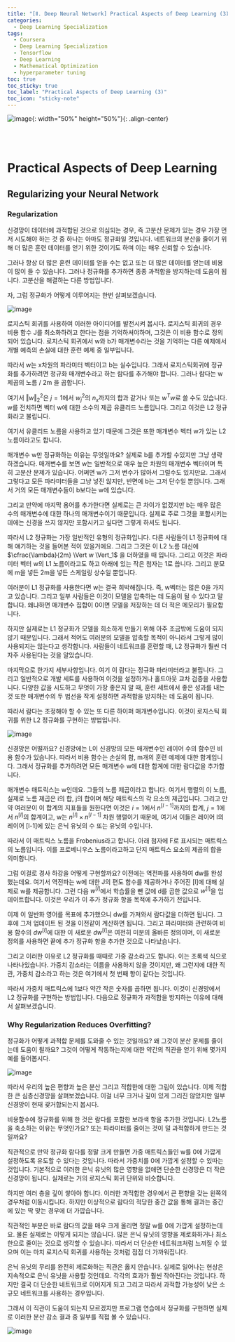 ```yaml
---
title: "[Ⅱ. Deep Neural Network] Practical Aspects of Deep Learning (3)"
categories:
  - Deep Learning Specialization
tags:
  - Coursera
  - Deep Learning Specialization
  - Tensorflow
  - Deep Learning
  - Mathematical Optimization
  - hyperparameter tuning
toc: true
toc_sticky: true
toc_label: "Practical Aspects of Deep Learning (3)"
toc_icon: "sticky-note"
---
```


![image](https://user-images.githubusercontent.com/55765292/177095282-038ee3ed-f543-4793-9eff-f2d5ac239f36.png){: width="50%" height="50%"}{: .align-center}

<br><br>

# Practical Aspects of Deep Learning

## Regularizing your Neural Network

### Regularization

신경망이 데이터에 과적합된 것으로 의심되는 경우, 즉 고분산 문제가 있는 경우 가장 먼저 시도해야 하는 것 중 하나는 아마도 정규화일 것입니다. 네트워크의 분산을 줄이기 위해 더 많은 훈련 데이터를 얻기 위한 것이기도 하며 이는 매우 신뢰할 수 있습니다.

그러나 항상 더 많은 훈련 데이터를 얻을 수는 없고 또는 더 많은 데이터를 얻는데 비용이 많이 들 수 있습니다. 그러나 정규화를 추가하면 종종 과적합을 방지하는데 도움이 됩니다. 고분산을 해결하는 다른 방법입니다.

자, 그럼 정규화가 어떻게 이루어지는 한번 살펴보겠습니다.

![image](https://user-images.githubusercontent.com/55765292/177271391-badf0493-85fa-4d9f-85ed-643e3ac26b44.png)

로지스틱 회귀를 사용하여 이러한 아이디어를 발전시켜 봅시다. 로지스틱 회귀의 경우 비용 함수 J를 최소화하려고 한다는 점을 기억하셔야하며, 그것은 이 비용 함수로 정의되어 있습니다. 로지스틱 회귀에서 w와 b가 매개변수라는 것을 기억하는 다른 예제에서 개별 예측의 손실에 대한 훈련 예제 중 일부입니다.

따라서 w는 x차원의 파라미터 벡터이고 b는 실수입니다. 그래서 로지스틱회귀에 정규화를 추가하려면 정규화 매개변수라고 하는 람다를 추가해야 합니다. 그러나 람다는 w제곱의 노름 / 2m 을 곱합니다.

여기서 $\Vert w \Vert ^2_2$은 $j=1$에서 $w_j^2$의 $n_x$까지의 합과 같거나 또는 $w^Tw$로 쓸 수도 있습니다. w를 전치하면 벡터 w에 대한 소수의 제곱 유클리드 노름입니다. 그리고 이것은 L2 정규화라고 불립니다.

여기서 유클리드 노름을 사용하고 있기 때문에 그것은 또한 매개변수 벡터 w가 있는 L2 노름이라고도 합니다.

매개변수 w만 정규화하는 이유는 무엇일까요? 실제로 b를 추가할 수있지만 그냥 생략하겠습니다. 매개변수를 보면 w는 일반적으로 매우 높은 차원의 매개변수 벡터이며 특히 고분산 문제가 있습니다. 어쩌면 w가 그저 변수가 많아서 그럴수도 있지만요. 그래서 그렇다고 모든 파라미터들을 그냥 넣진 않지만, 반면에 b는 그저 단수일 뿐입니다. 그래서 거의 모든 매개변수들이 b보다는 w에 있습니다.

그리고 만약에 마지막 용어를 추가한다면 실제로는 큰 차이가 없겠지만 b는 매우 많은 수의 매개변수에 대한 하나의 매개변수이기 때문입니다. 실제로 주로 그것을 포함시키는 데에는 신경을 쓰지 않지만 포함시키고 싶다면 그렇게 하셔도 됩니다.

따라서 L2 정규화는 가장 일반적인 유형의 정규화입니다. 다른 사람들이 L1 정규화에 대해 얘기하는 것을 들어본 적이 있을거에요. 그리고 그것은 이 L2 노름 대신에 $\cfrac{\lambda}{2m} \Vert w \Vert_1$ 을 더하였을 때 입니다. 그리고 이것은 파라미터 벡터 w의 L1 노름이라고도 하고 아래에 있는 작은 첨자는 1로 씁니다. 그리고 분모에 m을 넣든 2m을 넣든 스케일링 상수일 뿐입니다.

여러분이 L1 정규화를 사용한다면 w는 결국 희박해집니다. 즉, w벡터는 많은 0을 가지고 있습니다. 그리고 일부 사람들은 이것이 모델을 압축하는 데 도움이 될 수 있다고 말합니다. 왜냐하면 매개변수 집합이 0이면 모델을 저장하는 데 더 적은 메모리가 필요합니다.

하지만 실제로는 L1 정규화가 모델을 희소하게 만들기 위해 아주 조금밖에 도움이 되지 않기 때문입니다. 그래서 적어도 여러분의 모델을 압축할 목적이 아니라서 그렇게 많이 사용되지는 않는다고 생각합니다. 사람들이 네트워크를 훈련할 때, L2 정규화가 훨씬 더 자주 사용된다는 것을 알았습니다.

마지막으로 한가지 세부사항입니다. 여기 이 람다는 정규화 파라미터라고 불립니다. 그리고 일반적으로 개발 세트를 사용하여 이것을 설정하거나 홀드아웃 교차 검증을 사용합니다. 다양한 값을 시도하고 무엇이 가장 좋은지 알 때, 훈련 세트에서 좋은 성과를 내는 것 또한 매개변수의 두 법선을 작게 설정하면 과적합을 방지하는 데 도움이 됩니다.

따라서 람다는 조정해야 할 수 있는 또 다른 하이퍼 매개변수입니다. 이것이 로지스틱 회귀를 위한 L2 정규화를 구현하는 방법입니다.

![image](https://user-images.githubusercontent.com/55765292/177271458-2dedd4b8-7ccf-4519-89a2-b10080d68b0d.png)

신경망은 어떨까요? 신경망에는 L이 신경망의 모든 매개변수인 레이어 수의 함수인 비용 함수가 있습니다. 따라서 비용 함수는 손실의 합, m개의 훈련 예제에 대한 합계입니다. 그래서 정규화를 추가하려면 모든 매개변수 w에 대한 합계에 대한 람다값을 추가합니다.

매개변수 매트릭스는 w인데요. 그들의 노름 제곱이라고 합니다. 여기서 행렬의 이 노름, 실제로 노름 제곱은 i의 합, j의 합이며 해당 매트릭스의 각 요소의 제곱입니다. 그리고 만약 여러분이 이 합계의 지표들을 원한다면 이것은 $i=1$에서 $n^{[l-1]}$까지의 합계, $j=1$에서 $n^{[l]}$의 합계이고, w는 $n^{[l]} \times n^{[l-1]}$ 차원 행렬이기 때문에, 여기서 이들은 레이어 l의 레이어 [l-1]에 있는 은닉 유닛의 수 또는 유닛의 수입니다.

따라서 이 매트릭스 노름을 Frobenius라고 합니다. 아래 첨자에 F로 표시되는 매트릭스의 노름입니다. 이를 프로베니우스 노름이라고하고 단지 매트릭스 요소의 제곱의 합을 의미합니다.

그럼 이걸로 경사 하강을 어떻게 구현할까요? 이전에는 역전파를 사용하여 dw를 완성했는데요. 여기서 역전파는 w에 대한 J의 편도 함수를 제공하거나 주어진 [l]에 대해 실제로 w를 제공합니다. 그런 다음 $w^{[l]}$에서 학습률을 뺀 값에 d를 곱한 값으로 $w^{[l]}$을 업데이트합니다. 이것은 우리가 이 추가 정규화 항을 목적에 추가하기 전입니다.

이제 이 일반화 영어를 목표에 추가했으니 dw를 가져와서 람다값을 더하면 됩니다. 그후에 그저 업데이트 된 것을 이전같이 계산하면 됩니다. 그리고 파라미터와 관련하여 비용 함수의 $dw^{[l]}$에 대한 이 새로운 $dw^{[l]}$은 여전히 미분의 올바른 정의이며, 이 새로운 정의를 사용하면 끝에 추가 정규화 항을 추가한 것으로 나타났습니다.

그리고 이러한 이유로 L2 정규화를 때때로 가중 감소라고도 합니다. 이는 초록색 식으로 나타나있습니다. 가중치 감소라는 이름을 사용하지 않을 것이지만, 왜 그런지에 대한 직관, 가중치 감소라고 하는 것은 여기에서 첫 번째 항이 같다는 것입니다.

따라서 가중치 매트릭스에 1보다 약간 작은 숫자를 곱하면 됩니다. 이것이 신경망에서 L2 정규화를 구현하는 방법입니다. 다음으로 정규화가 과적합을 방지하는 이유에 대해서 살펴보겠습니다.


### Why Regularization Reduces Overfitting?

정규화가 어떻게 과적합 문제를 도와줄 수 있는 것일까요? 왜 그것이 분산 문제를 줄이는데 도움이 될까요? 그것이 어떻게 작동하는지에 대한 약간의 직관을 얻기 위해 몇가지 예를 들어봅시다.

![image](https://user-images.githubusercontent.com/55765292/177287399-491f1760-35ee-4a34-8568-91bb21052934.png)

따라서 우리의 높은 편향과 높은 분산 그리고 적합한에 대한 그림이 있습니다. 이제 적합한 큰 심층신경망을 살펴보겠습니다. 이걸 너무 크거나 깊이 있게 그리진 않았지만 일부 신경망이 현재 괒거합되는지 봅시다.

비용함수에 정규화를 위해 한 것은 람다를 포함한 보라색 항을 추가한 것입니다. L2노름을 축소하는 이유는 무엇인가요? 또는 파라미터를 줄이는 것이 덜 과적합하게 만드는 것일까요?

직관적으로 만약 정규화 람다를 정말 크게 만들면 가중 매트릭스들인 w를 0에 가깝게 설정하도록 유도할 수 있다는 것입니다. 따라서 가중치를 0에 가깝게 설정할 수 있따는 것입니다. 기본적으로 이러한 은닉 유닛의 많은 영향을 없애면 단순한 신경망은 더 작은 신경망이 됩니다. 실제로는 거의 로지스틱 회귀 단위와 비슷합니다.

하지만 여러 층을 깊이 쌓아야 합니다. 이러한 과적합한 경우에서 큰 편향을 갖는 왼쪽의 경우처럼 이동시킵니다. 하지만 이상적으로 람다의 적당한 중간 값을 통해 결과는 중간에 있는 딱 맞는 경우에 더 가깝습니다.

직관적인 부분은 바로 람다의 값을 매우 크게 올리면 정말 w를 0에 가깝게 설정하는데요. 물론 실제로는 이렇게 되지는 않습니다. 많은 은닉 유닛의 영향을 제로화하거나 최소한으로 줄이는 것으로 생각할 수 있습니다. 따라서 더 단순한 네트워크처럼 느껴질 수 있으며 이는 마치 로지스틱 회귀를 사용하는 것처럼 점점 더 가까워집니다.

은닉 유닛의 무리를 완전히 제로화하는 직관은 옳지 안습니다. 실제로 일어나는 현상은 지속적으로 은닉 유닛을 사용할 것인데요. 각각의 효과가 훨씬 작아진다는 것입니다. 하지만 결국 더 단순한 네트워크로 이어지게 되고 그리고 따라서 과적합 가능성이 낮은 소규모 네트워크를 사용하는 경우입니다.

그래서 이 직관이 도움이 되는지 모르겠지만 프로그램 연습에서 정규화를 구현하면 실제로 이러한 분산 감소 결과 중 일부를 직접 볼 수 있습니다.



















![image](https://user-images.githubusercontent.com/55765292/177287524-50287e42-6103-427b-8650-b0b101d66372.png)
